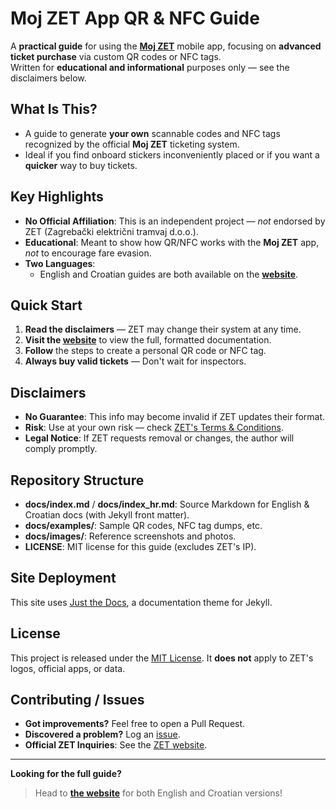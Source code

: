 # **Moj ZET** App QR & NFC Guide

A **practical guide** for using the [**Moj ZET**](https://www.zet.hr/cijene-prodaja-i-placanje/aplikacija-mojzet/8098) mobile app, focusing on **advanced ticket purchase** via custom QR codes or NFC tags.  
Written for **educational and informational** purposes only — see the disclaimers below.

## What Is This?

- A guide to generate **your own** scannable codes and NFC tags recognized by the official **Moj ZET** ticketing system.
- Ideal if you find onboard stickers inconveniently placed or if you want a **quicker** way to buy tickets.

## Key Highlights

- **No Official Affiliation**: This is an independent project — _not_ endorsed by ZET (Zagrebački električni tramvaj d.o.o.).
- **Educational**: Meant to show how QR/NFC works with the **Moj ZET** app, _not_ to encourage fare evasion.
- **Two Languages**:  
  - English and Croatian guides are both available on the **[website](https://szch.me/moj-zet-app-guide)**.

## Quick Start

1. **Read the disclaimers** — ZET may change their system at any time.
2. **Visit the [website](https://szch.me/moj-zet-app-guide)** to view the full, formatted documentation.
3. **Follow** the steps to create a personal QR code or NFC tag.
4. **Always buy valid tickets** — Don't wait for inspectors.

## Disclaimers

- **No Guarantee**: This info may become invalid if ZET updates their format.
- **Risk**: Use at your own risk — check [ZET's Terms & Conditions](https://moj.zet.hr/Account/About).
- **Legal Notice**: If ZET requests removal or changes, the author will comply promptly.

## Repository Structure

- **docs/index.md** / **docs/index_hr.md**: Source Markdown for English & Croatian docs (with Jekyll front matter).
- **docs/examples/**: Sample QR codes, NFC tag dumps, etc.
- **docs/images/**: Reference screenshots and photos.
- **LICENSE**: MIT license for this guide (excludes ZET's IP).

## Site Deployment

This site uses [Just the Docs](https://github.com/just-the-docs/just-the-docs), a documentation theme for Jekyll.

## License

This project is released under the [MIT License](LICENSE).
It **does not** apply to ZET's logos, official apps, or data.

## Contributing / Issues

- **Got improvements?** Feel free to open a Pull Request.
- **Discovered a problem?** Log an [issue](https://github.com/fscek/moj-zet-app-guide/issues).
- **Official ZET Inquiries**: See the [ZET website](https://www.zet.hr/).

---

**Looking for the full guide?**
> Head to [**the website**](https://szch.me/moj-zet-app-guide) for both English and Croatian versions!
